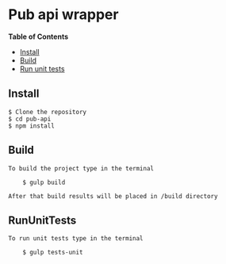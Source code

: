 # Pub api wrapper


**Table of Contents**

- [Install](#Install)
- [Build](#Build)
- [Run unit tests](#RunUnitTests)

<a name="Install"></a>

## Install

    $ Clone the repository
    $ cd pub-api
    $ npm install
    
<a name="Build"></a>

## Build

    To build the project type in the terminal
    
        $ gulp build
         
    After that build results will be placed in /build directory
    
## RunUnitTests

    To run unit tests type in the terminal
    
        $ gulp tests-unit
            

